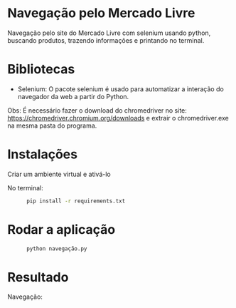 # Navegação pelo Mercado Livre

Navegação pelo site do Mercado Livre com selenium usando python, buscando produtos, trazendo informações e printando no terminal.

# Bibliotecas

- Selenium: O pacote selenium é usado para automatizar a interação do navegador da web a partir do Python.

Obs: É necessário fazer o download do chromedriver no site: https://chromedriver.chromium.org/downloads e extrair o chromedriver.exe na mesma pasta do programa.

# Instalações

Criar um ambiente virtual e ativá-lo

No terminal:

```bash
      pip install -r requirements.txt
```

# Rodar a aplicação

```bash
      python navegação.py
```

# Resultado

Navegação:
